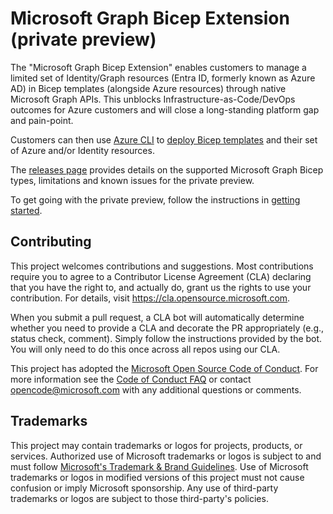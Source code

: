 # Microsoft Graph Bicep Extension (private preview)

The "Microsoft Graph Bicep Extension" enables customers to manage a limited set of Identity/Graph resources (Entra ID, formerly known as Azure AD) in Bicep templates (alongside Azure resources) through native Microsoft Graph APIs.
This unblocks Infrastructure-as-Code/DevOps outcomes for Azure customers and will close a long-standing platform gap and pain-point.

Customers can then use [Azure CLI](https://learn.microsoft.com/cli/azure/) to [deploy Bicep templates](https://learn.microsoft.com/azure/azure-resource-manager/bicep/deploy-cli) and their set of Azure and/or Identity resources.

The [releases page](https://github.com/microsoftgraph/msgraph-bicep-types/releases) provides details on the supported Microsoft Graph Bicep types, limitations and known issues for the private preview.

To get going with the private preview, follow the instructions in [getting started](./docs/getting-started.md).

## Contributing

This project welcomes contributions and suggestions.  Most contributions require you to agree to a
Contributor License Agreement (CLA) declaring that you have the right to, and actually do, grant us
the rights to use your contribution. For details, visit https://cla.opensource.microsoft.com.

When you submit a pull request, a CLA bot will automatically determine whether you need to provide
a CLA and decorate the PR appropriately (e.g., status check, comment). Simply follow the instructions
provided by the bot. You will only need to do this once across all repos using our CLA.

This project has adopted the [Microsoft Open Source Code of Conduct](https://opensource.microsoft.com/codeofconduct/).
For more information see the [Code of Conduct FAQ](https://opensource.microsoft.com/codeofconduct/faq/) or
contact [opencode@microsoft.com](mailto:opencode@microsoft.com) with any additional questions or comments.

## Trademarks

This project may contain trademarks or logos for projects, products, or services. Authorized use of Microsoft 
trademarks or logos is subject to and must follow 
[Microsoft's Trademark & Brand Guidelines](https://www.microsoft.com/en-us/legal/intellectualproperty/trademarks/usage/general).
Use of Microsoft trademarks or logos in modified versions of this project must not cause confusion or imply Microsoft sponsorship.
Any use of third-party trademarks or logos are subject to those third-party's policies.

